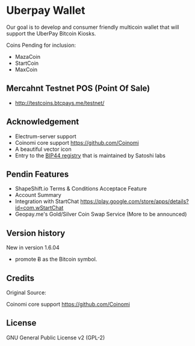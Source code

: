 Uberpay Wallet
===============

Our goal is to develop and consumer friendly multicoin wallet that will support the UberPay Bitcoin Kiosks. 


Coins Pending for inclusion:

- MazaCoin
- StartCoin
- MaxCoin

## Mercahnt Testnet POS (Point Of Sale)

- http://testcoins.btcpays.me/testnet/


## Acknowledgement

* Electrum-server support
* Coinomi core support https://github.com/Coinomi
* A beautiful vector icon
* Entry to the [BIP44 registry](https://github.com/satoshilabs/docs/blob/master/slips/slip-0044.rst) that is maintained by Satoshi labs

## Pendin Features

- ShapeShift.io Terms & Conditions Acceptace Feature
- Account Summary
- Integration with StartChat https://play.google.com/store/apps/details?id=com.wStartChat
- Geopay.me's Gold/Silver Coin Swap Service (More to be announced)

## Version history

New in version 1.6.04
-  promote Ƀ as the Bitcoin symbol.

## Credits

Original Source:

Coinomi core support https://github.com/Coinomi

## License

GNU General Public License v2 (GPL-2)
